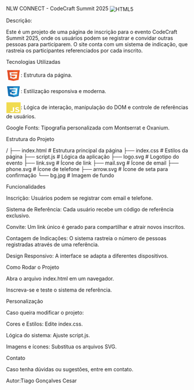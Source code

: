 NLW CONNECT - CodeCraft Summit 2025
 <img align="center" alt="HTML5" height="30" width="40" src="[[https://raw.githubusercontent.com/devicons/devicon/master/icons/html5/html5-original.svg](http://127.0.0.1:5501/index.html)](http://127.0.0.1:5501/index.html)">

Descrição:

Este é um projeto de uma página de inscrição para o evento CodeCraft Summit 2025, onde os usuários podem se registrar e convidar outras pessoas para participarem. O site conta com um sistema de indicação, que rastreia os participantes referenciados por cada inscrito.

Tecnologias Utilizadas

 <img align="center" alt="HTML5" height="30" width="40" src="https://raw.githubusercontent.com/devicons/devicon/master/icons/html5/html5-original.svg">: Estrutura da página.

  <img align="center" alt="CSS3" height="30" width="40" src="https://raw.githubusercontent.com/devicons/devicon/master/icons/css3/css3-original.svg">: Estilização responsiva e moderna.

  <img align="center" alt="JavaScript" height="30" width="40" src="https://raw.githubusercontent.com/devicons/devicon/master/icons/javascript/javascript-plain.svg">: Lógica de interação, manipulação do DOM e controle de referências de usuários.

Google Fonts: Tipografia personalizada com Montserrat e Oxanium.

Estrutura do Projeto

/
├── index.html   # Estrutura principal da página
├── index.css    # Estilos da página
├── script.js    # Lógica da aplicação
├── logo.svg     # Logotipo do evento
├── link.svg     # Ícone de link
├── mail.svg     # Ícone de email
├── phone.svg    # Ícone de telefone
├── arrow.svg    # Ícone de seta para confirmação
└── bg.jpg       # Imagem de fundo

Funcionalidades

Inscrição: Usuários podem se registrar com email e telefone.

Sistema de Referência: Cada usuário recebe um código de referência exclusivo.

Convite: Um link único é gerado para compartilhar e atrair novos inscritos.

Contagem de Indicações: O sistema rastreia o número de pessoas registradas através de uma referência.

Design Responsivo: A interface se adapta a diferentes dispositivos.

Como Rodar o Projeto

Abra o arquivo index.html em um navegador.

Inscreva-se e teste o sistema de referência.

Personalização

Caso queira modificar o projeto:

Cores e Estilos: Edite index.css.

Lógica do sistema: Ajuste script.js.

Imagens e ícones: Substitua os arquivos SVG.

Contato

Caso tenha dúvidas ou sugestões, entre em contato.

Autor:Tiago Gonçalves Cesar
